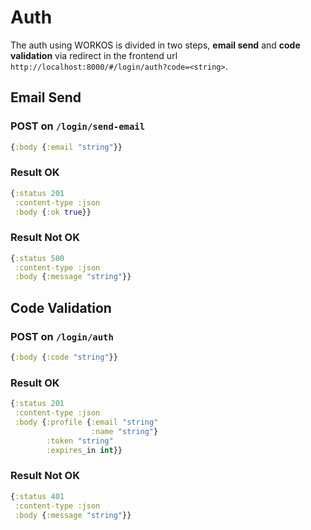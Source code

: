 # Auth

The auth using WORKOS is divided in two steps, **email send** and **code validation** via redirect in the frontend url `http://localhost:8000/#/login/auth?code=<string>`.

## Email Send

### POST on `/login/send-email`

```clj
{:body {:email "string"}}
```

### Result OK

```clj
{:status 201
 :content-type :json
 :body {:ok true}}
```

### Result Not OK

```clj
{:status 500
 :content-type :json
 :body {:message "string"}}
```

## Code Validation

### POST on `/login/auth`

```clj
{:body {:code "string"}}
```

### Result OK

```clj
{:status 201
 :content-type :json
 :body {:profile {:email "string"
                  :name "string"}
        :token "string"
        :expires_in int}}
```

### Result Not OK

```clj
{:status 401
 :content-type :json
 :body {:message "string"}}
```
